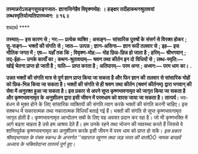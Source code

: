 **तस्मान्नरोऽसङ्गसुसङ्गजात-** **ज्ञानासिनेहैव विवृक्णमोह: ।** **हङ्क्षर तदीहाकथनश्रुतावयां** **लब्धस्मृतिर्यात्यतिपारमध्वन: ॥ १६॥** 

शब्दार्थ **** 

**तस्मात्—** **इस कारण से** **; नर:—** **प्रत्येक व्यक्ति** **; असङ्ग—** **सांसारिक पुरुषों के संसर्ग से विरक्त होकर** **; सु-सङ्ग—** **भक्तों की संगति** **से** **; जात—** **उत्पन्न** **; ज्ञान-असिना—** **ज्ञान रूपी तलवार से** **; इह—** **इस भौतिक जगत में** **; एव—** **यहाँ तक कि** **; विवृक्ण-मोह:—** **मोह छिन्न-छिन्न हो जाता है** **; हरिम्—** **श्रीभगवान्** **; तद्-ईहा—** **उनके कार्यों का** **; कथन-श्रुतावयाम्—** **श्रवण तथा कीर्तन इन दो** **विधियों से** **; लब्ध-स्मृति:—** **खोई चेतना प्राप्त हो जाती है** **; याति—** **प्राप्त करता है** **; अतिपारम्—** **परम अन्त** **; अध्वन:—** **परम धाम** **का।** **.** 

**उन्नत भक्तों की संगति मात्र से पूर्ण ज्ञान प्राप्त किया जा सकता है और फिर ज्ञान की** **तलवार से सांसारिक मोहों को छिन्न-भिन्न किया जा सकता है। भक्तों की संगति से ही श्रवण** **तथा कीर्तन (श्रवणं कीर्तनम्) द्वारा भगवान् की सेवा में अनुरक्त हुआ जा सकता है। इस प्रकार** **से अपने सुप्त कृष्णभावनामृत को जागृत किया जा सकता है और कृष्णभावनामृत के** **अनुशीलन द्वारा इसी जीवन में परमधाम को वापस जाया जा सकता है।** **तात्पर्य :** भव-बंधन से मुक्त होने के लिए सांसारिक व्यक्तियों की संगति त्याग करके भक्तों की संगति करनी चाहिए। इस सश्बन्ध में सकारात्मक तथा नकारात्मक विधियाँ बताई गई हैं। भक्तों की संगति से सुप्त कृष्णभावनामृत जागृत होती है। कृष्णभावनामृत आन्दोलन सबों के लिए यह अवसर प्रदान कर रहा है। जो भी कृष्णभक्ति में आगे बढऩा चाहता है उसे हम आश्रय देते हैं। हम उनके रहने तथा भोजन की व्यवस्था करते हैं जिससे वे शान्तिपूर्वक कृष्णभावनामृत का अनुशीलन करके इसी जीवन में परम धाम को प्राप्त हो सकें। *इस प्रकार श्रीमद्भागवत के पंचम स्कन्ध के अन्तर्गत ''महाराज रहूगण तथा जड़ भरत की वार्ताÓÓ* *नामक बारहवें अध्याय के भक्तिवेदान्त तात्पर्य पूर्ण हुए।* 